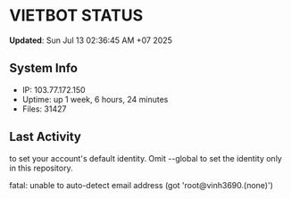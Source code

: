 # VIETBOT STATUS
**Updated**: Sun Jul 13 02:36:45 AM +07 2025

## System Info
- IP: 103.77.172.150
- Uptime: up 1 week, 6 hours, 24 minutes
- Files: 31427

## Last Activity

to set your account's default identity.
Omit --global to set the identity only in this repository.

fatal: unable to auto-detect email address (got 'root@vinh3690.(none)')
